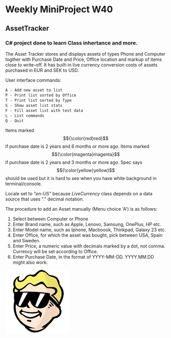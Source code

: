 # Weekly MiniProject W40
## AssetTracker
### C# project done to learn Class inhertance and more.

The Asset Tracker stores and displays assets of types Phone and Computer togther with Purchase Date and Price, Office location and markup of items close to write-off. It has built-in live currency conversion costs of assets purchased in EUR and SEK to USD.

User interface commands:
```
A - Add new asset to list
P - Print list sorted by Office
T - Print list sorted by Type
S - Show asset list stats
F - Fill asset list with test data
L - List commands
Q - Quit
```

Items marked $${\color{red}red}$$ if purchase date is 2 years and 6 months or more ago.
Items marked $${\color{magenta}magenta}$$ if purchase date is 2 years and 3 months or more ago.
Spec says $${\color{yellow}yellow}$$ should be used but it is hard to see when you have white background in terminal/console. 

Locale set to *"en-US"* because *LiveCurrency* class depends on a data source that uses "." decimal notation.

The procedure to add an Asset manually (Menu choice 'A') is as follows:

1. Select between Computer or Phone
2. Enter Brand name, such as Apple, Lenovo, Samsung, OnePlus, HP etc.
3. Enter Model name, such as Iphone, Macboook, Thinkpad, Galaxy 23 etc.
4. Enter Office, for which the asset was bought, pick between USA, Spain and Sweden.
5. Enter Price, a numeric value with decimals marked by a dot, not comma. Currency will be set according to Office.
6. Enter Purchase Date, in the format of YYYY-MM-DD. YYYY.MM.DD might also work.

![hello](images/vaultboy_sunglasses.png)
